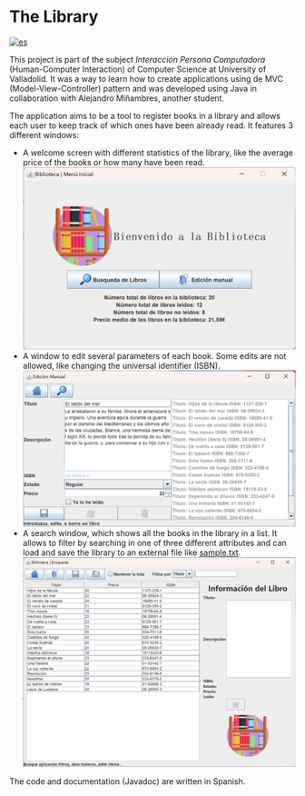 # The Library

[![es](https://img.shields.io/badge/lang-es-red.svg)](/README-ES.md)

This project is part of the subject _Interacción Persona Computadora_ (Human-Computer Interaction) of Computer Science at University of Valladolid.
It was a way to learn how to create applications using de MVC (Model-View-Controller) pattern and was developed using Java in collaboration with Alejandro Miñambres, another student.

The application aims to be a tool to register books in a library and allows each user to keep track of which ones have been already read.
It features 3 different windows:

* A welcome screen with different statistics of the library, like the average price of the books or how many have been read. ![Welcome Screen](/img_welcomescreen.png)
* A window to edit several parameters of each book. Some edits are not allowed, like changing the universal identifier (ISBN). ![Edit Screen](/img_edit.png)
* A search window, which shows all the books in the library in a list. It allows to filter by searching in one of three different attributes and can load and save the library to an external file like [sample.txt](/sample.txt). ![Search Screen](/img_search.png)

The code and documentation (Javadoc) are written in Spanish.
